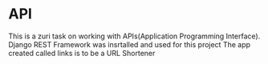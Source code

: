 # API
This is a zuri task on working with APIs(Application Programming Interface).
Django REST Framework was insrtalled and used for this project
The app created called links is to be a URL Shortener


